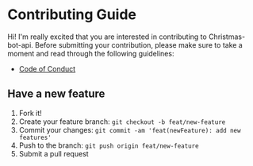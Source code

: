 # Contributing Guide

Hi! I'm really excited that you are interested in contributing to
Christmas-bot-api. Before submitting your contribution, please make sure to take
a moment and read through the following guidelines:

- [Code of Conduct](https://github.com/Eyoatam/Christmas-bot-api/blob/master/CODE_OF_CONDUCT.md)

## Have a new feature

1. Fork it!
2. Create your feature branch: `git checkout -b feat/new-feature`
3. Commit your changes: `git commit -am 'feat(newFeature): add new features'`
4. Push to the branch: `git push origin feat/new-feature`
5. Submit a pull request
